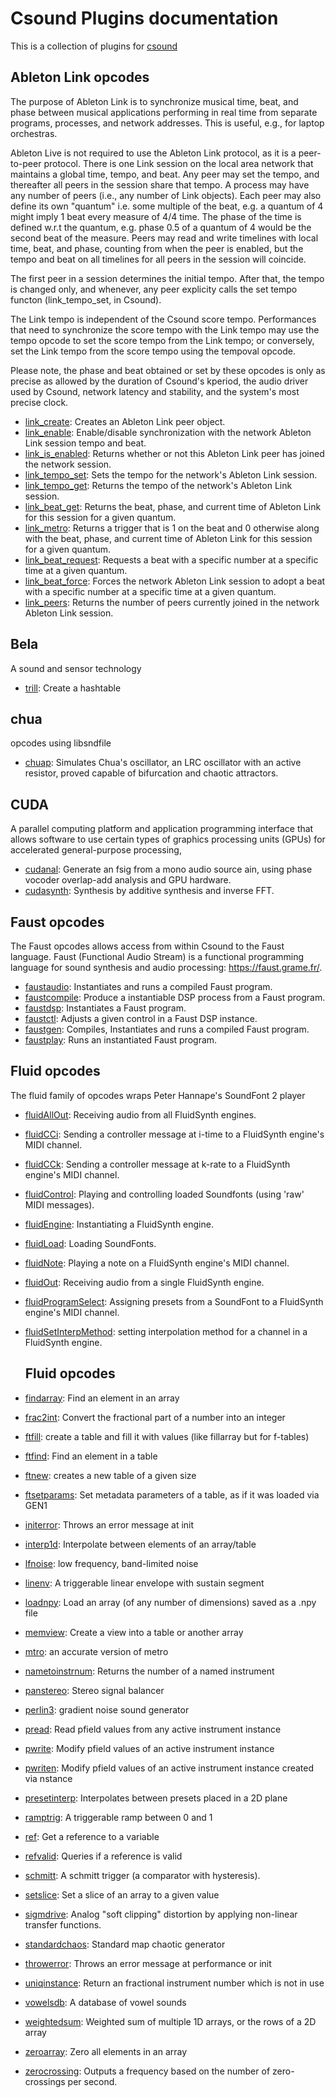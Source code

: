 # Csound Plugins documentation


This is a collection of plugins for [csound](https://csound.com/)



## Ableton Link opcodes

The purpose of Ableton Link is to synchronize musical time, beat, and phase between musical applications performing in real time from separate programs, processes, and network addresses. This is useful, e.g., for laptop orchestras.

Ableton Live is not required to use the Ableton Link protocol, as it is a peer-to-peer protocol. There is one Link session on the local area network that maintains a global time, tempo, and beat. Any peer may set the tempo, and thereafter all peers in the session share that tempo. A process may have any number of peers (i.e., any number of Link objects). Each peer may also define its own "quantum" i.e. some multiple of the beat, e.g. a quantum of 4 might imply 1 beat every measure of 4/4 time. The phase of the time is defined w.r.t the quantum, e.g. phase 0.5 of a quantum of 4 would be the second beat of the measure. Peers may read and write timelines with local time, beat, and phase, counting from when the peer is enabled, but the tempo and beat on all timelines for all peers in the session will coincide.

The first peer in a session determines the initial tempo. After that, the tempo is changed only, and whenever, any peer explicity calls the set tempo functon (link_tempo_set, in Csound).

The Link tempo is independent of the Csound score tempo. Performances that need to synchronize the score tempo with the Link tempo may use the tempo opcode to set the score tempo from the Link tempo; or conversely, set the Link tempo from the score tempo using the tempoval opcode.

Please note, the phase and beat obtained or set by these opcodes is only as precise as allowed by the duration of Csound's kperiod, the audio driver used by Csound, network latency and stability, and the system's most precise clock.

* [link_create](opcodes/link_create.md): Creates an Ableton Link peer object.
* [link_enable](opcodes/link_enable.md): Enable/disable synchronization with the network Ableton Link session tempo and beat.
* [link_is_enabled](opcodes/link_is_enabled.md): Returns whether or not this Ableton Link peer has joined the network session. 
* [link_tempo_set](opcodes/link_tempo_set.md): Sets the tempo for the network's Ableton Link session.
* [link_tempo_get](opcodes/link_tempo_get.md): Returns the tempo of the network's Ableton Link session.
* [link_beat_get](opcodes/link_beat_get.md): Returns the beat, phase, and current time of Ableton Link for this session for a given quantum.
* [link_metro](opcodes/link_metro.md): Returns a trigger that is 1 on the beat and 0 otherwise along with the beat, phase, and current time of Ableton Link for this session for a given quantum.
* [link_beat_request](opcodes/link_beat_request.md): Requests a beat with a specific number at a specific time at a given quantum.
* [link_beat_force](opcodes/link_beat_force.md): Forces the network Ableton Link session to adopt a beat with a specific number at a specific time at a given quantum.
* [link_peers](opcodes/link_peers.md): Returns the number of peers currently joined in the network Ableton Link session.


## Bela

A sound and sensor technology

* [trill](opcodes/trill.md): Create a hashtable 


## chua

opcodes using libsndfile

* [chuap](opcodes/chuap.md): Simulates Chua's oscillator, an LRC oscillator with an active resistor, proved capable of bifurcation and chaotic attractors.


## CUDA

A parallel computing platform and application programming interface that allows software to use certain types of graphics processing units (GPUs) for accelerated general-purpose processing,

* [cudanal](opcodes/cudanal.md): Generate an fsig from a mono audio source ain, using phase vocoder overlap-add analysis and GPU hardware.
* [cudasynth](opcodes/cudasynth.md): Synthesis by additive synthesis and inverse FFT. 


## Faust opcodes

The Faust opcodes allows access from within Csound to the Faust language. Faust (Functional Audio Stream) is a functional programming language for sound synthesis and audio processing: https://faust.grame.fr/.

* [faustaudio](opcodes/faustaudio.md): Instantiates and runs a compiled Faust program.
* [faustcompile](opcodes/faustcompile.md): Produce a instantiable DSP process from a Faust program.
* [faustdsp](opcodes/faustdsp.md): Instantiates a Faust program.
* [faustctl](opcodes/faustctl.md): Adjusts a given control in a Faust DSP instance.
* [faustgen](opcodes/faustgen.md): Compiles, Instantiates and runs a compiled Faust program.
* [faustplay](opcodes/faustplay.md): Runs an instantiated Faust program.


## Fluid opcodes

The fluid family of opcodes wraps Peter Hannape's SoundFont 2 player

* [fluidAllOut](opcodes/fluidAllOut.md): Receiving audio from all FluidSynth engines.
* [fluidCCi](opcodes/fluidCCi.md): Sending a controller message at i-time to a FluidSynth engine's MIDI channel.
* [fluidCCk](opcodes/fluidCCk.md): Sending a controller message at k-rate to a FluidSynth engine's MIDI channel.
* [fluidControl](opcodes/fluidControl.md): Playing and controlling loaded Soundfonts (using 'raw' MIDI messages).
* [fluidEngine](opcodes/fluidEngine.md): Instantiating a FluidSynth engine.
* [fluidLoad](opcodes/fluidLoad.md): Loading SoundFonts.
* [fluidNote](opcodes/fluidNote.md): Playing a note on a FluidSynth engine's MIDI channel.
* [fluidOut](fluidOut.md): Receiving audio from a single FluidSynth engine. 
* [fluidProgramSelect](opcodes/fluidProgramSelect.md): Assigning presets from a SoundFont to a FluidSynth engine's MIDI channel. 
* [fluidSetInterpMethod](opcodes/fluidSetInterpMethod.md): setting interpolation method for a channel in a FluidSynth engine.

  ## Fluid opcodes
  
* [findarray](opcodes/findarray.md): Find an element in an array 
* [frac2int](opcodes/frac2int.md): Convert the fractional part of a number into an integer 
* [ftfill](opcodes/ftfill.md): create a table and fill it with values (like fillarray but for f-tables) 
* [ftfind](opcodes/ftfind.md): Find an element in a table 
* [ftnew](opcodes/ftnew.md): creates a new table of a given size 
* [ftsetparams](opcodes/ftsetparams.md): Set metadata parameters of a table, as if it was loaded via GEN1 
* [initerror](opcodes/initerror.md): Throws an error message at init 
* [interp1d](opcodes/interp1d.md): Interpolate between elements of an array/table 
* [lfnoise](opcodes/lfnoise.md): low frequency, band-limited noise 
* [linenv](opcodes/linenv.md): A triggerable linear envelope with sustain segment 
* [loadnpy](opcodes/loadnpy.md): Load an array (of any number of dimensions) saved as a .npy file 
* [memview](opcodes/memview.md): Create a view into a table or another array 
* [mtro](opcodes/mtro.md): an accurate version of metro 
* [nametoinstrnum](opcodes/nametoinstrnum.md): Returns the number of a named instrument 
* [panstereo](opcodes/panstereo.md): Stereo signal balancer 
* [perlin3](opcodes/perlin3.md): gradient noise sound generator 
* [pread](opcodes/pread.md): Read pfield values from any active instrument instance 
* [pwrite](opcodes/pwrite.md): Modify pfield values of an active instrument instance 
* [pwriten](opcodes/pwriten.md): Modify pfield values of an active instrument instance created via nstance 
* [presetinterp](opcodes/presetinterp.md): Interpolates between presets placed in a 2D plane 
* [ramptrig](opcodes/ramptrig.md): A triggerable ramp between 0 and 1 
* [ref](opcodes/ref.md): Get a reference to a variable 
* [refvalid](opcodes/refvalid.md): Queries if a reference is valid 
* [schmitt](opcodes/schmitt.md): A schmitt trigger (a comparator with hysteresis). 
* [setslice](opcodes/setslice.md): Set a slice of an array to a given value 
* [sigmdrive](opcodes/sigmdrive.md): Analog "soft clipping" distortion by applying non-linear transfer functions. 
* [standardchaos](opcodes/standardchaos.md): Standard map chaotic generator 
* [throwerror](opcodes/throwerror.md): Throws an error message at performance or init 
* [uniqinstance](opcodes/uniqinstance.md): Return an fractional instrument number which is not in use 
* [vowelsdb](opcodes/vowelsdb.md): A database of vowel sounds 
* [weightedsum](opcodes/weightedsum.md): Weighted sum of multiple 1D arrays, or the rows of a 2D array 
* [zeroarray](opcodes/zeroarray.md): Zero all elements in an array 
* [zerocrossing](opcodes/zerocrossing.md): Outputs a frequency based on the number of zero-crossings per second. 



